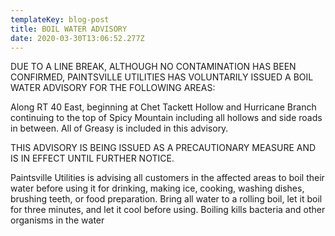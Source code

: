 ```yaml
---
templateKey: blog-post
title: BOIL WATER ADVISORY
date: 2020-03-30T13:06:52.277Z
---
```

DUE TO A LINE BREAK, ALTHOUGH NO CONTAMINATION HAS BEEN CONFIRMED, PAINTSVILLE UTILITIES HAS VOLUNTARILY ISSUED A BOIL WATER ADVISORY FOR THE FOLLOWING AREAS:

Along RT 40 East, beginning at Chet Tackett Hollow and Hurricane Branch continuing to the top of Spicy Mountain including all hollows and side roads in between.  All of Greasy is included in this advisory.

THIS ADVISORY IS BEING ISSUED AS A PRECAUTIONARY MEASURE AND IS IN EFFECT UNTIL FURTHER NOTICE.

Paintsville Utilities is advising all customers in the affected areas to boil their water before using it for drinking, making ice, cooking, washing dishes, brushing teeth, or food preparation. Bring all water to a rolling boil, let it boil for three minutes, and let it cool before using. Boiling kills bacteria and other organisms in the water
